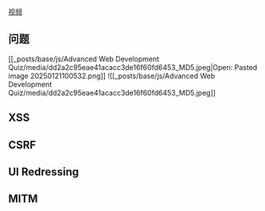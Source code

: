 [视频](https://tongyi.aliyun.com/efficiency/doc/transcripts/g34dn8ea5o63nwjz?source=2)

## 问题
[[_posts/base/js/Advanced Web Development Quiz/media/dd2a2c95eae41acacc3de16f60fd6453_MD5.jpeg|Open: Pasted image 20250121100532.png]]
![[_posts/base/js/Advanced Web Development Quiz/media/dd2a2c95eae41acacc3de16f60fd6453_MD5.jpeg]]


## XSS


## CSRF


## UI Redressing


## MITM


